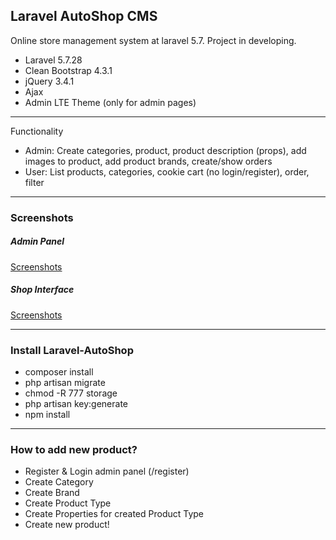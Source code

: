 <h2>Laravel AutoShop CMS</h2>
<p>Online store management system at laravel 5.7. Project in developing.</p>
<ul>
    <li>Laravel 5.7.28</li>
    <li>Clean Bootstrap 4.3.1</li>
    <li>jQuery 3.4.1</li>
    <li>Ajax</li>
    <li>Admin LTE Theme (only for admin pages)</li>
</ul>
<hr>
Functionality
<ul>
    <li>Admin: Create categories, product, product description (props), add images to product, add product brands, create/show orders</li>
    <li>User: List products, categories, cookie cart (no login/register), order, filter</li>
</ul>
<hr>
<h3>Screenshots</h3>
<h5>Admin Panel</h5>
<a href="https://github.com/bigenergy/laravel-autoshop/tree/restyle/screenshots/Admin">Screenshots</a>
<h5>Shop Interface</h5>
<a href="https://github.com/bigenergy/laravel-autoshop/tree/restyle/screenshots/Shop">Screenshots</a>

<hr>
<h3>Install Laravel-AutoShop</h3>
<ul>
    <li>composer install</li>
    <li>php artisan migrate</li>
    <li>chmod -R 777 storage</li>
    <li>php artisan key:generate</li>
    <li>npm install</li>
</ul>

<hr>
<h3>How to add new product?</h3>
<ul>
    <li>Register & Login admin panel (/register)</li>
    <li>Create Category</li>
    <li>Create Brand</li>
    <li>Create Product Type</li>
    <li>Create Properties for created Product Type</li>
    <li>Create new product!</li>
</ul>
